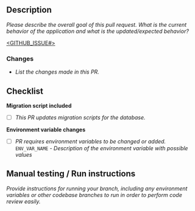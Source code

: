 ## Description

_Please describe the overall goal of this pull request. What is the current behavior of the application and what is the updated/expected behavior?_

[<GITHUB_ISSUE#>]()

### Changes

- _List the changes made in this PR._

## Checklist

**Migration script included** 
- [ ] _This PR updates migration scripts for the database._

**Environment variable changes** 
- [ ] _PR requires environment variables to be changed or added._
    `ENV_VAR_NAME` - _Description of the environment variable with possible values_

## Manual testing / Run instructions

_Provide instructions for running your branch, including any environment variables or other codebase branches to run in order to perform code review easily._

<!-- To save back/forth, please include the steps to test your changes here.
For example:
  1. Check out this branch
  2. log in as dev+test-1234@mygreatemail.com
  3. go to localhost:1234 and click Users to see ...
If you're deprecating/removing a feature please state what you did to impact-test the change.
-->